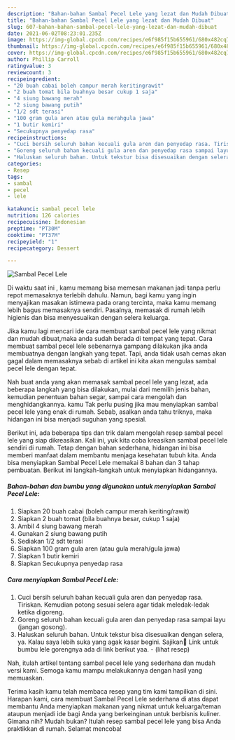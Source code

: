 ```yaml
---
description: "Bahan-bahan Sambal Pecel Lele yang lezat dan Mudah Dibuat"
title: "Bahan-bahan Sambal Pecel Lele yang lezat dan Mudah Dibuat"
slug: 607-bahan-bahan-sambal-pecel-lele-yang-lezat-dan-mudah-dibuat
date: 2021-06-02T08:23:01.235Z
image: https://img-global.cpcdn.com/recipes/e6f985f15b655961/680x482cq70/sambal-pecel-lele-foto-resep-utama.jpg
thumbnail: https://img-global.cpcdn.com/recipes/e6f985f15b655961/680x482cq70/sambal-pecel-lele-foto-resep-utama.jpg
cover: https://img-global.cpcdn.com/recipes/e6f985f15b655961/680x482cq70/sambal-pecel-lele-foto-resep-utama.jpg
author: Phillip Carroll
ratingvalue: 3
reviewcount: 3
recipeingredient:
- "20 buah cabai boleh campur merah keritingrawit"
- "2 buah tomat bila buahnya besar cukup 1 saja"
- "4 siung bawang merah"
- "2 siung bawang putih"
- "1/2 sdt terasi"
- "100 gram gula aren atau gula merahgula jawa"
- "1 butir kemiri"
- "Secukupnya penyedap rasa"
recipeinstructions:
- "Cuci bersih seluruh bahan kecuali gula aren dan penyedap rasa. Tiriskan. Kemudian potong sesuai selera agar tidak meledak-ledak ketika digoreng."
- "Goreng seluruh bahan kecuali gula aren dan penyedap rasa sampai layu (jangan gosong)."
- "Haluskan seluruh bahan. Untuk tekstur bisa disesuaikan dengan selera, ya. Kalau saya lebih suka yang agak kasar begini. Sajikan🤗 Link untuk bumbu lele gorengnya ada di link berikut yaa.           (lihat resep)"
categories:
- Resep
tags:
- sambal
- pecel
- lele

katakunci: sambal pecel lele 
nutrition: 126 calories
recipecuisine: Indonesian
preptime: "PT30M"
cooktime: "PT37M"
recipeyield: "1"
recipecategory: Dessert

---
```



![Sambal Pecel Lele](https://img-global.cpcdn.com/recipes/e6f985f15b655961/680x482cq70/sambal-pecel-lele-foto-resep-utama.jpg)

Di waktu  saat ini , kamu memang bisa memesan makanan jadi tanpa perlu repot memasaknya terlebih dahulu. Namun, bagi kamu yang ingin menyajikan masakan istimewa pada orang tercinta, maka kamu memang lebih bagus memasaknya sendiri. Pasalnya, memasak di rumah lebih higienis dan bisa menyesuaikan dengan selera keluarga.

Jika kamu lagi mencari ide cara membuat sambal pecel lele yang nikmat dan mudah dibuat,maka anda sudah berada di tempat yang tepat. Cara membuat sambal pecel lele  sebenarnya gampang dilakukan jika anda membuatnya dengan langkah yang tepat. Tapi, anda tidak usah cemas akan gagal dalam memasaknya 
sebab di artikel ini kita akan mengulas sambal pecel lele dengan tepat.  



Nah buat anda yang akan memasak sambal pecel lele yang lezat, ada beberapa langkah yang bisa dilakukan, mulai dari memilih jenis bahan, kemudian penentuan bahan segar, sampai cara mengolah dan menghidangkannya. kamu Tak perlu pusing jika mau menyiapkan sambal pecel lele yang enak di rumah. Sebab, asalkan anda  tahu triknya, maka hidangan ini bisa menjadi suguhan yang spesial.

Berikut ini, ada beberapa tips dan trik dalam mengolah resep sambal pecel lele yang siap dikreasikan. Kali ini, yuk kita coba kreasikan sambal pecel lele sendiri di rumah. Tetap dengan bahan sederhana, hidangan ini bisa memberi manfaat dalam membantu menjaga kesehatan tubuh kita. Anda bisa menyiapkan Sambal Pecel Lele memakai 8 bahan dan 3 tahap pembuatan. Berikut ini langkah-langkah untuk menyiapkan hidangannya.

<!--inarticleads1-->

##### Bahan-bahan dan bumbu yang digunakan untuk menyiapkan Sambal Pecel Lele:

1. Siapkan 20 buah cabai (boleh campur merah keriting/rawit)
1. Siapkan 2 buah tomat (bila buahnya besar, cukup 1 saja)
1. Ambil 4 siung bawang merah
1. Gunakan 2 siung bawang putih
1. Sediakan 1/2 sdt terasi
1. Siapkan 100 gram gula aren (atau gula merah/gula jawa)
1. Siapkan 1 butir kemiri
1. Siapkan Secukupnya penyedap rasa




<!--inarticleads2-->

##### Cara menyiapkan Sambal Pecel Lele:

1. Cuci bersih seluruh bahan kecuali gula aren dan penyedap rasa. Tiriskan. Kemudian potong sesuai selera agar tidak meledak-ledak ketika digoreng.
1. Goreng seluruh bahan kecuali gula aren dan penyedap rasa sampai layu (jangan gosong).
1. Haluskan seluruh bahan. Untuk tekstur bisa disesuaikan dengan selera, ya. Kalau saya lebih suka yang agak kasar begini. Sajikan🤗 Link untuk bumbu lele gorengnya ada di link berikut yaa. -           (lihat resep)




Nah, itulah artikel tentang  sambal pecel lele  yang sederhana dan mudah versi kami. Semoga kamu mampu melakukannya dengan hasil yang memuaskan. 

Terima kasih kamu telah membaca resep yang tim kami tampilkan di sini. Harapan kami, cara membuat  Sambal Pecel Lele sederhana di atas dapat membantu Anda menyiapkan makanan yang nikmat untuk keluarga/teman ataupun menjadi ide bagi Anda yang berkeinginan untuk berbisnis kuliner. Gimana nih? Mudah bukan? Itulah resep sambal pecel lele yang bisa Anda praktikkan di rumah. Selamat mencoba!

